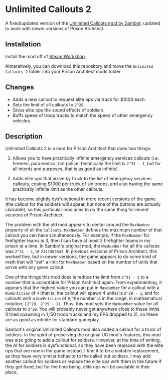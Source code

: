 # Unlimited Callouts 2

A fixed/updated version of the [Unlimited Callouts mod by Sambot](https://steamcommunity.com/sharedfiles/filedetails/?id=563159491), updated to work with newer versions of Prison Architect.

## Installation

Install the mod off of [Steam Workshop](https://steamcommunity.com/sharedfiles/filedetails/?id=2564810339).

Altneratively, you can download this repository and move the `Unlimited Callouts 2` folder into your Prison Architect mods folder.

## Changes

* Adds a new callout to request elite ops via truck for $1000 each.
* Sets the limit of all callouts to `2^28`.
* Gives elite ops the sound effects of soldiers.
* Buffs speed of troop trucks to match the speed of other emergency vehicles.

## Description

Unlimited Callouts 2 is a mod for Prison Architect that does two things:

1. Allows you to have practically infinite emergency services callouts (i.e. firemen, paramedics, riot police; technically the limit is `2^31 - 1`, but for all intents and purposes, that is as good as infinite)

2. Adds elite ops that arrive by truck to the list of emergency services callouts, costing $1000 per truck of six troops, and also having the same practically infinite limit as the other callouts.

It has become slightly dysfunctional in more recent versions of the game (the callout for the soldiers will appear, but none of the buttons are actually clickable), so this particular mod aims to do the same thing for recent versions of Prison Architect.

The problem with the old mod appears to center around the `MaxNumber` property of all the `Callout`s. `MaxNumber` defines the maximum number of that callout you can have simultaneously. For example, if the `MaxNumber` for firefighter teams is 3, then I can have at most 3 firefighter teams in my prison at a time. In Sambot's original mod, the `MaxNumber` for all the callouts was `2^31 - 1`, or `2147483647`. In previous versions of Prison Architect, this worked fine, but in newer versions, the game appears to do some kind of math that will "set" a limit for `MaxNumber` based on the number of units that arrive with any given callout.

One of the things this mod does is reduce the limit from `2^31 - 1` to a number that is acceptable for Prison Architect again. From experimenting, it appears that the highest value you can put in `MaxNumber` for a callout with a `NumEntities` of `4` (that is, the callout will spawn 4 units) is `2^29 - 1`, and for callouts with a `NumEntities` of `6`, the number is in the range, in mathematical notation, `[2^28, 2^29 - 1)`. Thus, this mod sets the `MaxNumber` value for all callouts to `2^28`. You will probably never get anywhere close to these limits (I tried spawning in 1,150 troop trucks and my FPS dropped to 2), so these are as good as infinite for standard gameplay.

Sambot's original Unlimited Callouts mod also added a callout for a truck of soldiers. In the spirit of preserving the original UC mod's features, this mod was also going to add a callout for soldiers. However, at the time of writing, the AI for soldiers is dysfunctional, so they have been replaced with the elite ops that are now in the game instead. I find it to be a suitable replacement, as they have very similar behavior to the called out soldiers. I may add another callout for soldiers or replace the elite ops with them in the future if they get fixed, but for the time being, elite ops will be available in their place.